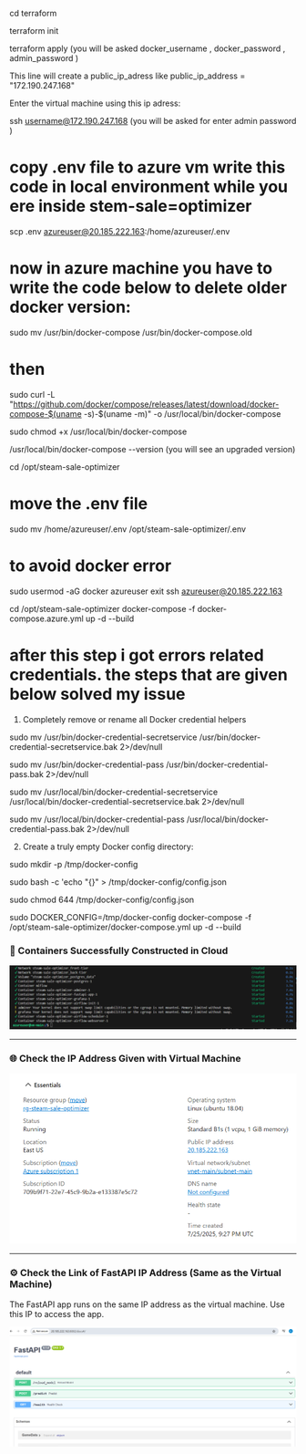 

cd terraform

terraform init

terraform apply (you will be asked docker_username , docker_password , admin_password )

This line will create a public_ip_adress like public_ip_address = "172.190.247.168" 

Enter the virtual machine using this ip adress: 


ssh username@172.190.247.168 (you will be asked for enter admin password )

# copy .env file to azure vm write this code in local environment while you ere inside stem-sale=optimizer

scp .env azureuser@20.185.222.163:/home/azureuser/.env

# now in azure machine you have to write the code below to delete older docker version:

 sudo mv /usr/bin/docker-compose /usr/bin/docker-compose.old

# then

 sudo curl -L "https://github.com/docker/compose/releases/latest/download/docker-compose-$(uname -s)-$(uname -m)" -o /usr/local/bin/docker-compose

sudo chmod +x /usr/local/bin/docker-compose

 /usr/local/bin/docker-compose --version (you will see an upgraded version)

 cd /opt/steam-sale-optimizer

# move the .env file 

sudo mv /home/azureuser/.env /opt/steam-sale-optimizer/.env

# to avoid docker error
sudo usermod -aG docker azureuser
exit
ssh azureuser@20.185.222.163

cd /opt/steam-sale-optimizer
docker-compose -f docker-compose.azure.yml up -d --build
# after this step i got errors related credentials. the steps that are given below solved my issue


1. Completely remove or rename all Docker credential helpers
   
sudo mv /usr/bin/docker-credential-secretservice /usr/bin/docker-credential-secretservice.bak 2>/dev/null

sudo mv /usr/bin/docker-credential-pass /usr/bin/docker-credential-pass.bak 2>/dev/null

sudo mv /usr/local/bin/docker-credential-secretservice /usr/local/bin/docker-credential-secretservice.bak 2>/dev/null

sudo mv /usr/local/bin/docker-credential-pass /usr/local/bin/docker-credential-pass.bak 2>/dev/null

2. Create a truly empty Docker config directory:
   
sudo mkdir -p /tmp/docker-config

sudo bash -c 'echo "{}" > /tmp/docker-config/config.json

sudo chmod 644 /tmp/docker-config/config.json

sudo DOCKER_CONFIG=/tmp/docker-config docker-compose -f /opt/steam-sale-optimizer/docker-compose.yml up -d --build

### 🚀 Containers Successfully Constructed in Cloud


![VM IP Address](https://github.com/f-kuzey-edes-huyal/steam-sale-optimizer/blob/main/figures/containers_in_azure_vm.png)

---

### 🌐 Check the IP Address Given with Virtual Machine

![VM IP Address](https://github.com/f-kuzey-edes-huyal/steam-sale-optimizer/blob/main/figures/virtual_machine_ip.png)

---

### ⚙️ Check the Link of FastAPI IP Address (Same as the Virtual Machine)

The FastAPI app runs on the same IP address as the virtual machine. Use this IP to access the app.

![FastAPI with Terraform](https://github.com/f-kuzey-edes-huyal/steam-sale-optimizer/blob/main/figures/fastapi_container_with_terraform.png)




